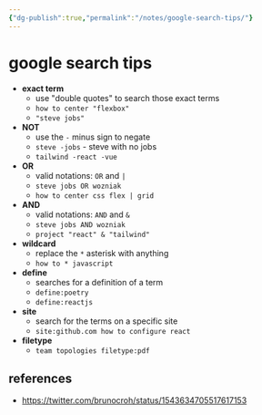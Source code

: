 ```yaml
---
{"dg-publish":true,"permalink":"/notes/google-search-tips/"}
---
```


# google search tips

- **exact term**
    - use "double quotes" to search those exact terms
    - `how to center "flexbox"`
    - `"steve jobs"`
- **NOT**
    - use the `-` minus sign to negate
    - `steve -jobs` - steve with no jobs
    - `tailwind -react -vue`
- **OR**
    - valid notations: `OR` and `|`
    - `steve jobs OR wozniak`
    - `how to center css flex | grid`
- **AND**
    - valid notations: `AND` and `&`
    - `steve jobs AND wozniak`
    - `project "react" & "tailwind"`
- **wildcard**
    - replace the `*` asterisk with anything
    - `how to * javascript`
- **define**
    - searches for a definition of a term
    - `define:poetry`
    - `define:reactjs`
- **site**
    - search for the terms on a specific site
    - `site:github.com how to configure react`
- **filetype**
    - `team topologies filetype:pdf`





## references

- <https://twitter.com/brunocroh/status/1543634705517617153>
